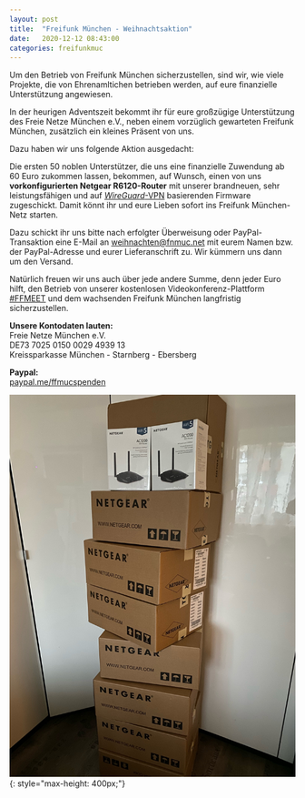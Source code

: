 ```yaml
---
layout: post
title:  "Freifunk München - Weihnachtsaktion"
date:   2020-12-12 08:43:00
categories: freifunkmuc
---
```


Um den Betrieb von Freifunk München sicherzustellen, sind wir, wie viele Projekte, die von Ehrenamltichen betrieben werden, auf eure finanzielle Unterstützung angewiesen.

In der heurigen Adventszeit bekommt ihr für eure großzügige Unterstützung des Freie Netze München e.V., neben einem vorzüglich gewarteten Freifunk München, zusätzlich ein kleines Präsent von uns.

Dazu haben wir uns folgende Aktion ausgedacht:

Die ersten 50 noblen Unterstützer, die uns eine finanzielle Zuwendung ab 60 Euro zukommen lassen, bekommen, auf Wunsch, einen von uns **vorkonfigurierten Netgear R6120-Router** mit unserer brandneuen, sehr leistungsfähigen und auf [_WireGuard_-VPN](https://ffmuc.net/freifunkmuc/2020/12/03/wireguard-firmware/) basierenden Firmware zugeschickt. Damit könnt ihr und eure Lieben sofort ins Freifunk München-Netz starten.

Dazu schickt ihr uns bitte nach erfolgter Überweisung oder PayPal-Transaktion eine E-Mail an [weihnachten@fnmuc.net](mailto:weihnachten@fnmuc.net) mit eurem Namen bzw. der PayPal-Adresse und eurer Lieferanschrift zu. Wir kümmern uns dann um den Versand.

Natürlich freuen wir uns auch über jede andere Summe, denn jeder Euro hilft, den Betrieb von unserer kostenlosen Videokonferenz-Plattform [#FFMEET](https://meet.ffmuc.net/) und dem wachsenden Freifunk München langfristig sicherzustellen.

**Unsere Kontodaten lauten:**<br />
Freie Netze München e.V.<br />
DE73 7025 0150 0029 4939 13<br />
Kreissparkasse München - Starnberg - Ebersberg<br />

**Paypal:**<br />
[paypal.me/ffmucspenden](https://paypal.me/ffmucspenden)

![Netgear R6120](/assets/posts/2020-12-12-router.jpg){: style="max-height: 400px;"}
